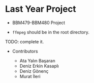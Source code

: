 # Last Year Project 

- BBM479-BBM480 Project

- `ffmpeg` should be in the root directory.

TODO: complete it.

- Contributors

    * Ata Yalın Başaran
    * Deniz Erkin Kasaplı
    * Deniz Gönenç
    * Murat İleri